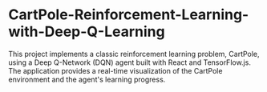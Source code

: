 # CartPole-Reinforcement-Learning-with-Deep-Q-Learning
This project implements a classic reinforcement learning problem, CartPole, using a Deep Q-Network (DQN) agent built with React and TensorFlow.js. The application provides a real-time visualization of the CartPole environment and the agent's learning progress.

